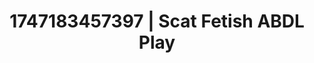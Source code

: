 ---
categories:
- Asian
- Erotic audiobooks
- Fantasy kink
- Erotic tension
- Story-driven erotica
image: /assets/images/1747183457397.jpg
layout: post
seo:
  description: Featured content with premium Scat Fetish, ABDL Play. HD images available.
  keywords: Scat Fetish, ABDL Play
  og_image: /assets/images/1747183457397.jpg
  schema_type: VisualArtwork
tags:
- ABDL Play
- '#1747183457397'
- Scat Fetish
title: 1747183457397 | Scat Fetish ABDL Play
---
